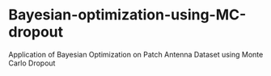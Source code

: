 # Bayesian-optimization-using-MC-dropout
Application of Bayesian Optimization on Patch Antenna Dataset using Monte Carlo Dropout
